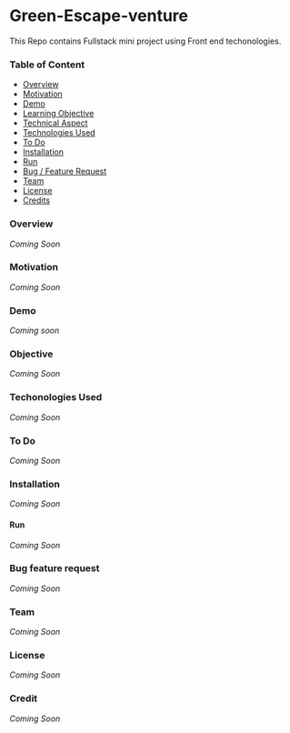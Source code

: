 # Green-Escape-venture
This Repo contains Fullstack mini project using Front end techonologies.

### Table of Content
  * [Overview](#overview)
  * [Motivation](#motivation)
  * [Demo](#demo)
  * [Learning Objective](#Learning-Objective)
  * [Technical Aspect](#technical-aspect)
  * [Technologies Used](#technologies-used)
  * [To Do](#to-do)
  * [Installation](#installation)
  * [Run](#run)
  * [Bug / Feature Request](#bug-feature-request)
  * [Team](#team)
  * [License](#license)
  * [Credits](#credits)
  
  
  
  
  ### Overview
  
  _Coming Soon_
  
  
  
  
  ### Motivation
  
  _Coming Soon_
  
  
  
  
  ### Demo
  
  _Coming soon_
  
  
  
  ### Objective
  
  
  
   _Coming Soon_
  
  
  ### Techonologies Used
  
  
   _Coming Soon_
   
   
   
  
  ### To Do
  
  
   _Coming Soon_
   
   
  
  
  ### Installation
  
  
   _Coming Soon_
   
  
  #### Run
  
  
   _Coming Soon_
   
  
  
  ### Bug feature request
  
  
   _Coming Soon_
   
   
  
  ### Team
  
  
   _Coming Soon_
   
   
  
  
  ### License
  
  
   _Coming Soon_
   
  
  ### Credit
  
  
   _Coming Soon_
  
  

